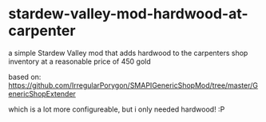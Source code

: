 # stardew-valley-mod-hardwood-at-carpenter

a simple Stardew Valley mod that adds hardwood to the carpenters shop inventory at a reasonable price of 450 gold

based on:
https://github.com/IrregularPorygon/SMAPIGenericShopMod/tree/master/GenericShopExtender

which is a lot more configureable, but i only needed hardwood! :P
